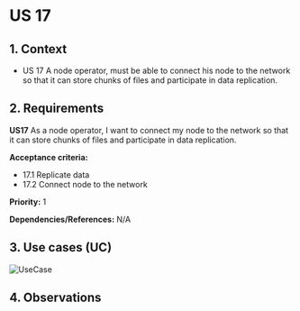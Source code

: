 # US 17

## 1. Context

* US 17 A node operator, must be able to connect his node to the network so that it can store chunks of files and participate in data replication.

## 2. Requirements

**US17** As a node operator, I want to connect my node to the network so that it can store chunks of files and participate in data replication.

**Acceptance criteria:**

- 17.1 Replicate data
- 17.2 Connect node to the network

**Priority:** 1

**Dependencies/References:**
N/A

## 3. Use cases (UC)

![UseCase](../../../Global_Artifacts/UC_Folder/UC1/UC1.svg)


## 4. Observations